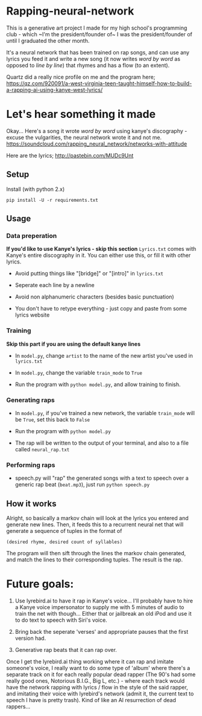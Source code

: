 # Rapping-neural-network
This is a generative art project I made for my high school's programming club - which ~I'm the president/founder of~ I was the president/founder of until I graduated the other month.

It's a neural network that has been trained on rap songs, and can use any lyrics you feed it and write a new song (it now writes *word by word* as opposed to *line by line*) that rhymes and has a flow (to an extent).

Quartz did a really nice profile on me and the program here; https://qz.com/920091/a-west-virginia-teen-taught-himself-how-to-build-a-rapping-ai-using-kanye-west-lyrics/

# Let's hear something it made
Okay... Here's a song it wrote *word by word* using kanye's discography - excuse the vulgarities, the neural network wrote it and not me.
https://soundcloud.com/rapping_neural_network/networks-with-attitude

Here are the lyrics;
http://pastebin.com/MUDc9Unt



## Setup

Install (with python 2.x)

    pip install -U -r requirements.txt 

## Usage

### Data preperation
**If you'd like to use Kanye's lyrics - skip this section**
`Lyrics.txt` comes with Kanye's entire discography in it. You can either use this, or fill it with other lyrics.

* Avoid putting things like "[bridge]" or "[intro]" in `lyrics.txt` 

* Seperate each line by a newline

* Avoid non alphanumeric characters (besides basic punctuation)

* You don't have to retype everything - just copy and paste from some lyrics website

### Training
**Skip this part if you are using the default kanye lines**

* In `model.py`, change `artist` to the name of the new artist you've used in `lyrics.txt`

* In `model.py`, change the variable `train_mode` to `True`

* Run the program with `python model.py`, and allow training to finish.

### Generating raps

* In `model.py`, if you've trained a new network, the variable `train_mode` will be `True`, set this back to `False`

* Run the program with `python model.py`

* The rap will be written to the output of your terminal, and also to a file called `neural_rap.txt`

### Performing raps

* speech.py will "rap" the generated songs with a text to speech over a generic rap beat (`beat.mp3`), just run `python speech.py`

## How it works

Alright, so basically a markov chain will look at the lyrics you entered and generate new lines. Then, it feeds this to a recurrent neural net that will generate a sequence of tuples in the format of 

    (desired rhyme, desired count of syllables)

The program will then sift through the lines the markov chain generated, and match the lines to their corresponding tuples. The result is the rap.

# Future goals:

1. Use lyrebird.ai to have it rap in Kanye's voice... I'll probably have to hire a Kanye voice impersonator to supply me with 5 minutes of audio to train the net with though... Either that or jailbreak an old iPod and use it to do text to speech with Siri's voice.


2. Bring back the seperate 'verses' and appropriate pauses that the first version had.


3. Generative rap beats that it can rap over.



Once I get the lyrebird.ai thing working where it can rap and imitate someone's voice, I really want to do some type of 'album' where there's a separate track on it for each really popular dead rapper (The 90's had some really good ones, Notorious B.I.G., Big L, etc.) - where each track would have the network rapping with lyrics / flow in the style of the said rapper, and imitating their voice with lyrebird's network (admit it, the current text to speech I have is pretty trash). Kind of like an AI resurrection of dead rappers...

